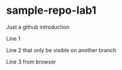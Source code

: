 # sample-repo-lab1
Just a github introduction 

Line 1

Line 2 that only be visible on another branch

Line 3 from browser
